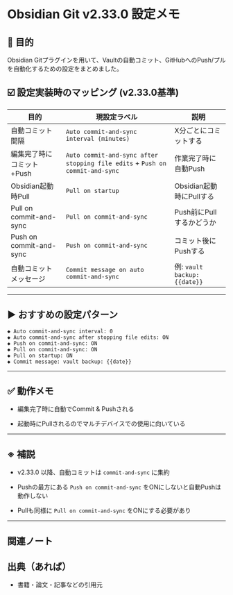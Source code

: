 # Obsidian Git v2.33.0 設定メモ

## 📅 目的

Obsidian Gitプラグインを用いて、Vaultの自動コミット、GitHubへのPush/プルを自動化するための設定をまとめました。

## ☑️ 設定実装時のマッピング (v2.33.0基準)

|目的|現設定ラベル|説明|
|---|---|---|
|自動コミット間隔|`Auto commit-and-sync interval (minutes)`|X分ごとにコミットする|
|編集完了時にコミット+Push|`Auto commit-and-sync after stopping file edits` + `Push on commit-and-sync`|作業完了時に自動Push|
|Obsidian起動時Pull|`Pull on startup`|Obsidian起動時にPullする|
|Pull on commit-and-sync|`Pull on commit-and-sync`|Push前にPullするかどうか|
|Push on commit-and-sync|`Push on commit-and-sync`|コミット後にPushする|
|自動コミットメッセージ|`Commit message on auto commit-and-sync`|例: `vault backup: {{date}}`|

---

## ▶️ おすすめの設定パターン

```text
◆ Auto commit-and-sync interval: 0
◆ Auto commit-and-sync after stopping file edits: ON
◆ Push on commit-and-sync: ON
◆ Pull on commit-and-sync: ON
◆ Pull on startup: ON
◆ Commit message: vault backup: {{date}}
```

---

## ✅ 動作メモ

- 編集完了時に自動でCommit & Pushされる
    
- 起動時にPullされるのでマルチデバイスでの使用に向いている
    

---

## ※ 補説

- v2.33.0 以降、自動コミットは `commit-and-sync` に集約
    
- Pushの最方にある `Push on commit-and-sync` をONにしないと自動Pushは動作しない
    
- Pullも同様に `Pull on commit-and-sync` をONにする必要があり
    

---

## 関連ノート


## 出典（あれば）
- 書籍・論文・記事などの引用元
